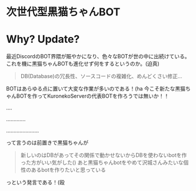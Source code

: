 # 次世代型黒猫ちゃんBOT
# Why? Update?
 最近DiscordのBOT界隈が賑やかになり、色々なBOTが世の中に出続けている。
これを機に黒猫ちゃんBOTも進化せず何をするというのか。(迫真)

> DB(Database)の冗長性、ソースコードの複雑化、めんどくさい修正...

BOTはあらゆる点に置いて大変な作業が多いのである！(ha
今こそ新たな黒猫ちゃんBOTを作ってKuronekoServerの代表BOTを作ろうでは無いか！！




....




.............





......................



って言うのは前置きで黒猫ちゃんが

> 新しいのはDBがあってその関係で動かせないからDBを使わないbotを作った方がいい気がした()
> あと黒猫ちゃんbotをやめて沢城さんみたいな個性のあるbotを作りたいと思っている

っという発言である！(殴

